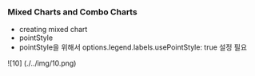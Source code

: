 ### Mixed Charts and Combo Charts

- creating mixed chart 
- pointStyle 
- pointStyle을 위해서 options.legend.labels.usePointStyle: true 설정 필요 

![10] (./../img/10.png)
